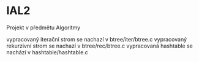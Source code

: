 # IAL2

Projekt v předmětu Algoritmy

vypracovaný iterační strom se nachazí v btree/iter/btree.c
vypracovaný rekurzivní strom se nachazí v btree/rec/btree.c
vypracovaná hashtable se nachází v hashtable/hashtable.c
